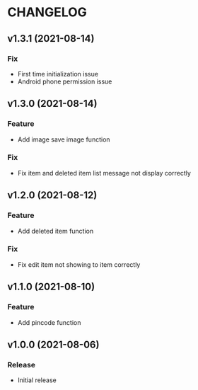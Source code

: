 # CHANGELOG

## v1.3.1 (2021-08-14)
### Fix
* First time initialization issue
* Android phone permission issue

## v1.3.0 (2021-08-14)
### Feature
* Add image save image function
### Fix
* Fix item and deleted item list message not display correctly

## v1.2.0 (2021-08-12)
### Feature
* Add deleted item function
### Fix
* Fix edit item not showing to item correctly

## v1.1.0 (2021-08-10)
### Feature
* Add pincode function

## v1.0.0 (2021-08-06)
### Release
* Initial release

